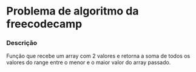 # Problema de algoritmo da freecodecamp
### Descrição
Função que recebe um array com 2 valores e retorna a soma de todos os valores do range entre o menor e o maior valor do array passado.